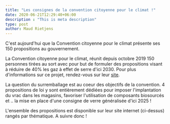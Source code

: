 ```yaml
---
title: "Les consignes de la convention citoyenne pour le climat !"
date: 2020-06-21T12:29:40+06:00
description : "This is meta description"
type: post
author: Maud Rietjens
---
```

C'est aujourd'hui que la Convention citoyenne pour le climat présente ses 150 propositions au gouvernement. 

La Convention citoyenne pour le climat, réunit depuis octobre 2019 150 personnes tirées au sort avec pour but de formuler des propositions visant à réduire de 40% les gaz à effet de serre d'ici 2030. Pour plus d'informations sur ce projet, rendez-vous sur leur [site](https://www.conventioncitoyennepourleclimat.fr/).

La question du surremballage est au coeur des objectifs de la convention. 4 propositions de loi y sont entièrement dédiées pour imposer l'implantation du vrac dans les magasins, favoriser l'utilisation de composants biosourcés et .. la mise en place d'une consigne de verre généralisée d'ici 2025 !

L'ensemble des propositions est disponible sur leur site internet (ci-dessus) rangés par thématique. A suivre donc !